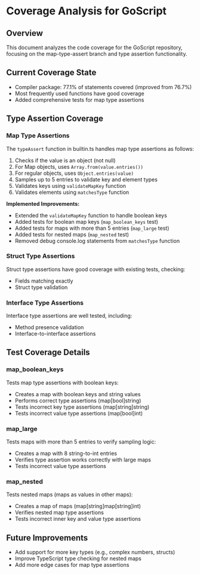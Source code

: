 # Coverage Analysis for GoScript

## Overview
This document analyzes the code coverage for the GoScript repository, focusing on the map-type-assert branch and type assertion functionality.

## Current Coverage State
- Compiler package: 77.1% of statements covered (improved from 76.7%)
- Most frequently used functions have good coverage
- Added comprehensive tests for map type assertions

## Type Assertion Coverage

### Map Type Assertions
The `typeAssert` function in builtin.ts handles map type assertions as follows:

1. Checks if the value is an object (not null)
2. For Map objects, uses `Array.from(value.entries())`
3. For regular objects, uses `Object.entries(value)`
4. Samples up to 5 entries to validate key and element types
5. Validates keys using `validateMapKey` function
6. Validates elements using `matchesType` function

**Implemented Improvements:**
- Extended the `validateMapKey` function to handle boolean keys
- Added tests for boolean map keys (`map_boolean_keys` test)
- Added tests for maps with more than 5 entries (`map_large` test)
- Added tests for nested maps (`map_nested` test)
- Removed debug console.log statements from `matchesType` function

### Struct Type Assertions
Struct type assertions have good coverage with existing tests, checking:
- Fields matching exactly
- Struct type validation

### Interface Type Assertions
Interface type assertions are well tested, including:
- Method presence validation
- Interface-to-interface assertions

## Test Coverage Details

### map_boolean_keys
Tests map type assertions with boolean keys:
- Creates a map with boolean keys and string values
- Performs correct type assertions (map[bool]string)
- Tests incorrect key type assertions (map[string]string)
- Tests incorrect value type assertions (map[bool]int)

### map_large
Tests maps with more than 5 entries to verify sampling logic:
- Creates a map with 8 string-to-int entries
- Verifies type assertion works correctly with large maps
- Tests incorrect value type assertions

### map_nested
Tests nested maps (maps as values in other maps):
- Creates a map of maps (map[string]map[string]int)
- Verifies nested map type assertions
- Tests incorrect inner key and value type assertions

## Future Improvements
- Add support for more key types (e.g., complex numbers, structs)
- Improve TypeScript type checking for nested maps
- Add more edge cases for map type assertions

